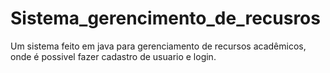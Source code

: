 # Sistema_gerencimento_de_recusros
Um sistema feito em java para gerenciamento de recursos acadêmicos, onde é possivel fazer cadastro de usuario e login.
